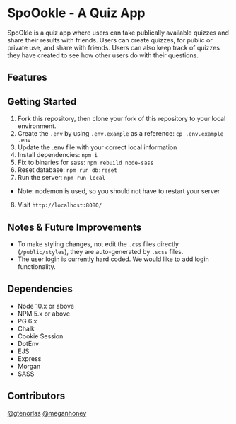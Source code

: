 # SpoOokle - A Quiz App

SpoOkle is a quiz app where users can take publically available quizzes and share their results with friends. Users can create quizzes, for public or private use, and share with friends. Users can also keep track of quizzes they have created to see how other users do with their questions.

## Features



## Getting Started
1. Fork this repository, then clone your fork of this repository to your local environment.
2. Create the `.env` by using `.env.example` as a reference: `cp .env.example .env`
3. Update the .env file with your correct local information 
4. Install dependencies: `npm i`
5. Fix to binaries for sass: `npm rebuild node-sass`
6. Reset database: `npm run db:reset`
7. Run the server: `npm run local`
  - Note: nodemon is used, so you should not have to restart your server
8. Visit `http://localhost:8080/`

## Notes & Future Improvements

- To make styling changes, not edit the `.css` files directly (`/public/styles`), they are auto-generated by `.scss` files.
- The user login is currently hard coded. We would like to add login functionality.

## Dependencies

- Node 10.x or above
- NPM 5.x or above
- PG 6.x
- Chalk
- Cookie Session
- DotEnv
- EJS
- Express
- Morgan
- SASS

## Contributors

[@gtenorlas](https://github.com/gtenorlas)
[@meganhoney](https://github.com/meganhoney)
